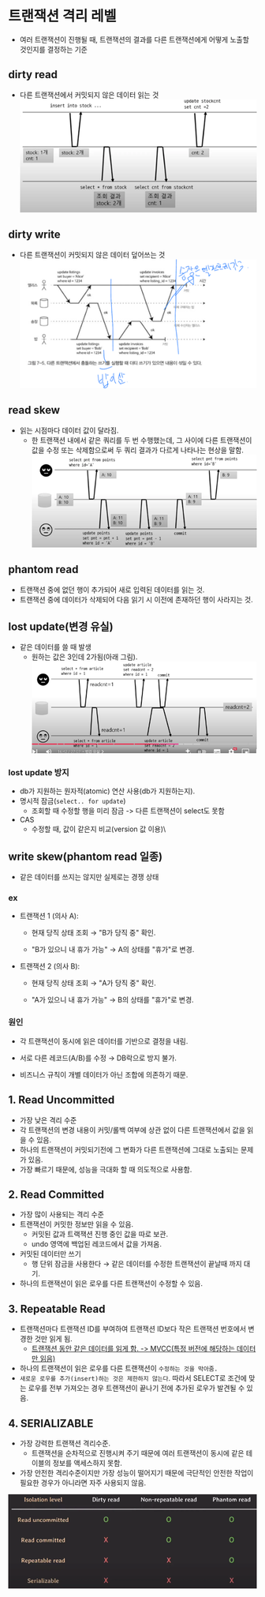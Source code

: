 # 트랜잭션 격리 레벨
- 여러 트랜잭션이 진행될 때, 트랜잭션의 결과를 다른 트랜잭션에게 어떻게 노출할 것인지를 결정하는 기준

## dirty read
- 다른 트랜잭션에서 커밋되지 않은 데이터 읽는 것
![](image/dirtyread.png)
## dirty write
- 다른 트랜잭션이 커밋되지 않은 데이터 덮어쓰는 것
![](image/dirtywrite.png)
## read skew
- 읽는 시점마다 데이터 값이 달라짐.
  - 한 트랜잭션 내에서 같은 쿼리를 두 번 수행했는데, 그 사이에 다른 트랜잭션이 값을 수정 또는 삭제함으로써 두 쿼리 결과가 다르게 나타나는 현상을 말함.
  ![](image/readskew.png)
## phantom read
- 트랜잭션 중에 없던 행이 추가되어 새로 입력된 데이터를 읽는 것.
- 트랜잭션 중에 데이터가 삭제되어 다음 읽기 시 이전에 존재하던 행이 사라지는 것.
## lost update(변경 유실)
- 같은 데이터를 쓸 때 발생
  - 원하는 값은 3인데 2가됨(아래 그림).
![](image/lostupdate.png)
### lost update 방지
- db가 지원하는 원자적(atomic) 연산 사용(db가 지원하는지).
- 명시적 잠금(`select.. for update`)
  - 조회할 때 수정할 행을 미리 잠금 -> 다른 트랜잭션이 select도 못함
- CAS
  - 수정할 때, 값이 같은지 비교(version 값 이용)\

## write skew(phantom read 일종)
- 같은 데이터를 쓰지는 않지만 실제로는 경쟁 상태
### ex
- 트랜잭션 1 (의사 A):

    - 현재 당직 상태 조회 → "B가 당직 중" 확인.

    - "B가 있으니 내 휴가 가능" → A의 상태를 "휴가"로 변경.

- 트랜잭션 2 (의사 B):

  - 현재 당직 상태 조회 → "A가 당직 중" 확인.

  - "A가 있으니 내 휴가 가능" → B의 상태를 "휴가"로 변경.

### 원인

- 각 트랜잭션이 동시에 읽은 데이터를 기반으로 결정을 내림.

- 서로 다른 레코드(A/B)를 수정 → DB락으로 방지 불가.

- 비즈니스 규칙이 개별 데이터가 아닌 조합에 의존하기 때문.


## 1. Read Uncommitted
- 가장 낮은 격리 수준
- 각 트랜잭션의 변경 내용이 커밋/롤백 여부에 상관 없이 다른 트랜잭션에서 값을 읽을 수 있음.
- 하나의 트랜잭션이 커밋되기전에 그 변화가 다른 트랜잭션에 그대로 노출되는 문제가 있음.
- 가장 빠르기 때문에, 성능을 극대화 할 때 의도적으로 사용함.

## 2. Read Committed
- 가장 많이 사용되는 격리 수준
- 트랜잭션이 커밋한 정보만 읽을 수 있음.
    - 커밋된 값과 트랙잭션 진행 중인 값을 따로 보관.
    - undo 영역에 백업된 레코드에서 값을 가져옴.
- 커밋된 데이터만 쓰기
    - 행 단위 잠금을 사용한다 → 같은 데이터를 수정한 트랜잭션이 끝날때 까지 대기.
- 하나의 트랜잭션이 읽은 로우를 다른 트랜잭션이 수정할 수 있음.

## 3. Repeatable Read
- 트랜잭션마다 트랜잭션 ID를 부여하여 트랜잭션 ID보다 작은 트랜잭션 번호에서 변경한 것만 읽게 됨.
  - <u>트랜잭션 동안 같은 데이터를 읽게 함. -> MVCC(특정 버전에 해당하는 데이터만 읽음)</u>
- 하나의 트랜잭션이 읽은 로우를 다른 트랜잭션이 `수정하는 것을 막아줌.`
- `새로운 로우를 추가(insert)하는 것은 제한하지 않는다`. 따라서 SELECT로 조건에 맞는 로우를 전부 가져오는 경우 트랜잭션이 끝나기 전에 추가된 로우가 발견될 수 있음.

## 4. SERIALIZABLE
- 가장 강력한 트랜잭션 격리수준. 
  - 트랜잭션을 순차적으로 진행시켜 주기 때문에 여러 트랜잭션이 동시에 같은 테이블의 정보를 액세스하지 못함.
- 가장 안전한 격리수준이지만 가장 성능이 떨어지기 때문에 극단적인 안전한 작업이 필요한 경우가 아니라면 자주 사용되지 않음.

![](image/격리수준정리.png)